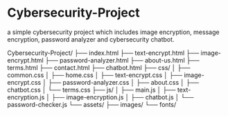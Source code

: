 # Cybersecurity-Project
a simple cybersecurity project which includes image encryption, message encryption, password analyzer and cybersecurity chatbot.

Cybersecurity-Project/
├── index.html
├── text-encrypt.html
├── image-encrypt.html
├── password-analyzer.html
├── about-us.html
├── terms.html
├── contact.html
├── chatbot.html
├── css/
│   ├── common.css
│   ├── home.css
│   ├── text-encrypt.css
│   ├── image-encrypt.css
│   ├── password-analyzer.css
│   ├── about.css
│   ├── chatbot.css
│   └── terms.css
├── js/
│   ├── main.js
│   ├── text-encryption.js
│   ├── image-encryption.js
│   ├── chatbot.js
│   └── password-checker.js
└── assets/
    ├── images/
    └── fonts/
